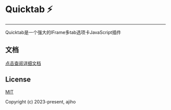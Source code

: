 # Quicktab ⚡

---

Quicktab是一个强大的IFrame多tab选项卡JavaScript插件


## 文档

[点击查阅详细文档](https://ajiho.gitee.io/quicktab)




## License

[MIT](https://gitee.com/ajiho/quicktab/blob/master/LICENSE)

Copyright (c) 2023-present, ajiho









  


